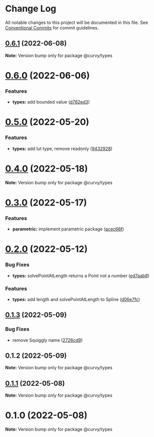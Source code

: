 # Change Log

All notable changes to this project will be documented in this file.
See [Conventional Commits](https://conventionalcommits.org) for commit guidelines.

## [0.6.1](https://github.com/tkofh/curvy/compare/@curvy/types@0.6.0...@curvy/types@0.6.1) (2022-06-08)

**Note:** Version bump only for package @curvy/types





# [0.6.0](https://github.com/tkofh/curvy/compare/@curvy/types@0.5.0...@curvy/types@0.6.0) (2022-06-06)


### Features

* **types:** add bounded value ([d782ed3](https://github.com/tkofh/curvy/commit/d782ed3777237c9bf5a91f74d756a34b1824a628))





# [0.5.0](https://github.com/tkofh/curvy/compare/@curvy/types@0.4.0...@curvy/types@0.5.0) (2022-05-20)


### Features

* **types:** add lut type, remove readonly ([9432928](https://github.com/tkofh/curvy/commit/943292888697c7205b786c693d3243b3832f5973))





# [0.4.0](https://github.com/tkofh/curvy/compare/@curvy/types@0.3.0...@curvy/types@0.4.0) (2022-05-18)

**Note:** Version bump only for package @curvy/types





# [0.3.0](https://github.com/tkofh/curvy/compare/@curvy/types@0.2.0...@curvy/types@0.3.0) (2022-05-17)


### Features

* **parametric:** implement parametric package ([acec66f](https://github.com/tkofh/curvy/commit/acec66f2d888e555469b33b5ae00f02c5ed309e4))





# [0.2.0](https://github.com/tkofh/curvy/compare/@curvy/types@0.1.3...@curvy/types@0.2.0) (2022-05-12)


### Bug Fixes

* **types:** solvePointAtLength returns a Point not a number ([ed7aab8](https://github.com/tkofh/curvy/commit/ed7aab81d3dff67bf8725c90b45f3701262678c3))


### Features

* **types:** add length and solvePointAtLength to Spline ([d06e7fc](https://github.com/tkofh/curvy/commit/d06e7fcd8df4afc37b7eeabcb193f1205cc665e1))





## [0.1.3](https://github.com/tkofh/curvy/compare/@curvy/types@0.1.2...@curvy/types@0.1.3) (2022-05-09)


### Bug Fixes

* remove Squiggly name ([2726cd9](https://github.com/tkofh/curvy/commit/2726cd964279395bed4554e00001f54d30f468ae))





## 0.1.2 (2022-05-09)

**Note:** Version bump only for package @curvy/types





## [0.1.1](https://github.com/tkofh/curvy/compare/@curvy/types@0.1.0...@curvy/types@0.1.1) (2022-05-08)

**Note:** Version bump only for package @curvy/types





# 0.1.0 (2022-05-08)

**Note:** Version bump only for package @curvy/types

